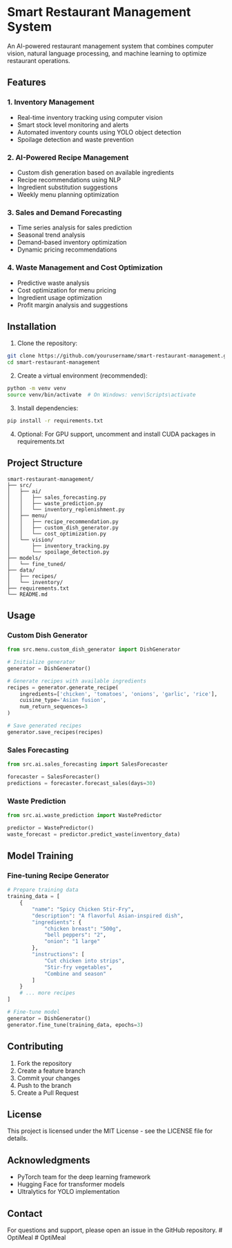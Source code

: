 # Smart Restaurant Management System

An AI-powered restaurant management system that combines computer vision, natural language processing, and machine learning to optimize restaurant operations.

## Features

### 1. Inventory Management
- Real-time inventory tracking using computer vision
- Smart stock level monitoring and alerts
- Automated inventory counts using YOLO object detection
- Spoilage detection and waste prevention

### 2. AI-Powered Recipe Management
- Custom dish generation based on available ingredients
- Recipe recommendations using NLP
- Ingredient substitution suggestions
- Weekly menu planning optimization

### 3. Sales and Demand Forecasting
- Time series analysis for sales prediction
- Seasonal trend analysis
- Demand-based inventory optimization
- Dynamic pricing recommendations

### 4. Waste Management and Cost Optimization
- Predictive waste analysis
- Cost optimization for menu pricing
- Ingredient usage optimization
- Profit margin analysis and suggestions

## Installation

1. Clone the repository:
```bash
git clone https://github.com/yourusername/smart-restaurant-management.git
cd smart-restaurant-management
```

2. Create a virtual environment (recommended):
```bash
python -m venv venv
source venv/bin/activate  # On Windows: venv\Scripts\activate
```

3. Install dependencies:
```bash
pip install -r requirements.txt
```

4. Optional: For GPU support, uncomment and install CUDA packages in requirements.txt

## Project Structure

```
smart-restaurant-management/
├── src/
│   ├── ai/
│   │   ├── sales_forecasting.py
│   │   ├── waste_prediction.py
│   │   └── inventory_replenishment.py
│   ├── menu/
│   │   ├── recipe_recommendation.py
│   │   ├── custom_dish_generator.py
│   │   └── cost_optimization.py
│   └── vision/
│       ├── inventory_tracking.py
│       └── spoilage_detection.py
├── models/
│   └── fine_tuned/
├── data/
│   ├── recipes/
│   └── inventory/
├── requirements.txt
└── README.md
```

## Usage

### Custom Dish Generator
```python
from src.menu.custom_dish_generator import DishGenerator

# Initialize generator
generator = DishGenerator()

# Generate recipes with available ingredients
recipes = generator.generate_recipe(
    ingredients=['chicken', 'tomatoes', 'onions', 'garlic', 'rice'],
    cuisine_type='Asian fusion',
    num_return_sequences=3
)

# Save generated recipes
generator.save_recipes(recipes)
```

### Sales Forecasting
```python
from src.ai.sales_forecasting import SalesForecaster

forecaster = SalesForecaster()
predictions = forecaster.forecast_sales(days=30)
```

### Waste Prediction
```python
from src.ai.waste_prediction import WastePredictor

predictor = WastePredictor()
waste_forecast = predictor.predict_waste(inventory_data)
```

## Model Training

### Fine-tuning Recipe Generator
```python
# Prepare training data
training_data = [
    {
        "name": "Spicy Chicken Stir-Fry",
        "description": "A flavorful Asian-inspired dish",
        "ingredients": {
            "chicken breast": "500g",
            "bell peppers": "2",
            "onion": "1 large"
        },
        "instructions": [
            "Cut chicken into strips",
            "Stir-fry vegetables",
            "Combine and season"
        ]
    }
    # ... more recipes
]

# Fine-tune model
generator = DishGenerator()
generator.fine_tune(training_data, epochs=3)
```

## Contributing

1. Fork the repository
2. Create a feature branch
3. Commit your changes
4. Push to the branch
5. Create a Pull Request

## License

This project is licensed under the MIT License - see the LICENSE file for details.

## Acknowledgments

- PyTorch team for the deep learning framework
- Hugging Face for transformer models
- Ultralytics for YOLO implementation

## Contact

For questions and support, please open an issue in the GitHub repository. #   O p t i M e a l 
 
 #   O p t i M e a l 
 
 